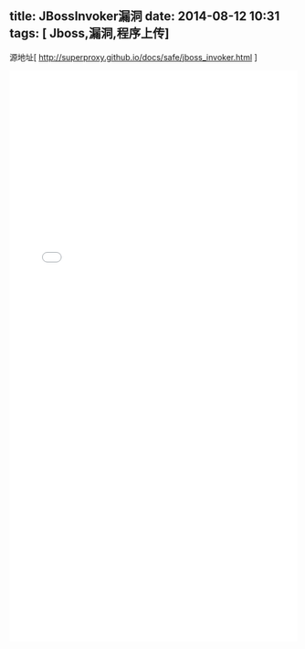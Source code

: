 title: JBossInvoker漏洞
date: 2014-08-12 10:31
tags: [ Jboss,漏洞,程序上传]
---
源地址[ http://superproxy.github.io/docs/safe/jboss_invoker.html ]
<!--more-->
<iframe src="/docs/safe/jboss_invoker.html" frameBorder="0" width="100%" scrolling="yes" height="1000px"></iframe>
